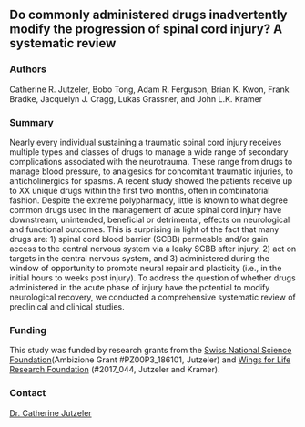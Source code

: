 ## Do commonly administered drugs inadvertently modify the progression of spinal cord injury? A systematic review 

### Authors
Catherine R. Jutzeler, Bobo Tong, Adam R. Ferguson, Brian K. Kwon, Frank Bradke, Jacquelyn J. Cragg, Lukas Grassner, and John L.K. Kramer

### Summary
Nearly every individual sustaining a traumatic spinal cord injury receives multiple types and classes of drugs to manage a wide range of secondary complications associated with the neurotrauma. These range from drugs to manage blood pressure, to analgesics for concomitant traumatic injuries, to anticholinergics for spasms. A recent study showed the patients receive up to XX unique drugs within the first two months, often in combinatorial fashion. Despite the extreme polypharmacy, little is known to what degree common drugs used in the management of acute spinal cord injury have downstream, unintended, beneficial or detrimental, effects on neurological and functional outcomes. 
This is surprising in light of the fact that many drugs are: 1) spinal cord blood barrier (SCBB) permeable and/or gain access to the central nervous system via a leaky SCBB after injury, 2) act on targets in the central nervous system, and 3) administered during the window of opportunity to promote neural repair and plasticity (i.e., in the initial hours to weeks post injury).
To address the question of whether drugs administered in the acute phase of injury have the potential to modify neurological recovery, we conducted a comprehensive systematic review of preclinical and clinical studies.


### Funding 
This study was funded by research grants from the [Swiss National Science Foundation](http://p3.snf.ch/project-186101)(Ambizione Grant #PZ00P3_186101, Jutzeler) and [Wings for Life Research Foundation](https://www.wingsforlife.com/de/forschung/) (#2017_044, Jutzeler and Kramer). 

### Contact 
[Dr. Catherine Jutzeler](mailto:catherine.jutzeler@bsse.ethz.ch?subject=[GitHub]%20Source%20Han%20Sans)
